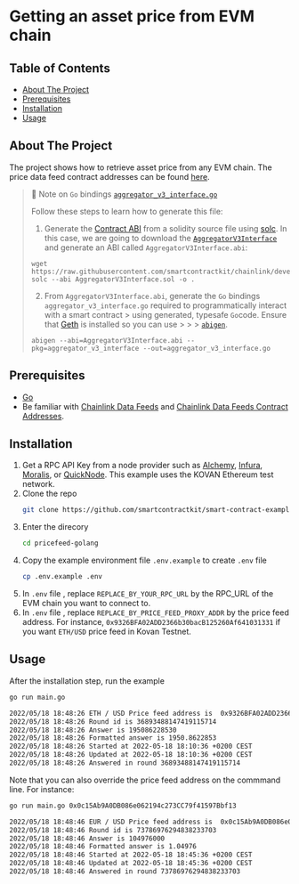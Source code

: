 # Getting an asset price from EVM chain

## Table of Contents

- [About The Project](#about-the-project)
- [Prerequisites](#prerequisites)
- [Installation](#installation)
- [Usage](#usage)

## About The Project

The project shows how to retrieve asset price from any EVM chain. The price data feed contract addresses can be found [here](https://docs.chain.link/docs/reference-contracts/).

> 📘 Note on `Go` bindings [`aggregator_v3_interface.go`](aggregatorv3/aggregator_v3_interface.go)
> 
>  Follow these steps to learn how to generate this file:
> 
> 1. Generate the [Contract ABI](https://docs.soliditylang.org/en/latest/abi-spec.html) from a solidity source file using [solc](https://docs.soliditylang.org/en/latest/using-the-compiler.html). In this case, we are going to download the [`AggregatorV3Interface`](https://github.com/smartcontractkit/chainlink/blob/develop/contracts/src/v0.8/interfaces/AggregatorV3Interface.sol) and generate an ABI called `AggregatorV3Interface.abi`:
> ```shell 
> wget https://raw.githubusercontent.com/smartcontractkit/chainlink/develop/contracts/src/v0.8/interfaces/AggregatorV3Interface.sol
> solc --abi AggregatorV3Interface.sol -o .
> ```
>
> 2. From `AggregatorV3Interface.abi`, generate the `Go` bindings `aggregator_v3_interface.go` required to programmatically interact with a smart contract > using generated, typesafe `Go`code. Ensure that [Geth](https://geth.ethereum.org/docs/install-and-build/installing-geth) is installed so you can use > > > [`abigen`](https://geth.ethereum.org/docs/dapp/native-bindings).
> 
> ```shell
> abigen --abi=AggregatorV3Interface.abi --pkg=aggregator_v3_interface --out=aggregator_v3_interface.go
> ``` 



## Prerequisites

- [Go](https://go.dev/doc/install)
- Be familiar with [Chainlink Data Feeds](https://docs.chain.link/docs/get-the-latest-price/) and [Chainlink Data Feeds Contract Addresses](https://docs.chain.link/docs/reference-contracts/).

## Installation

1. Get a RPC API Key from a node provider such as [Alchemy](https://www.alchemy.com/), [Infura](https://infura.io/), [Moralis](https://moralis.io/), or [QuickNode](https://www.quicknode.com/). This example uses the KOVAN Ethereum test network.
1. Clone the repo
   ```sh
   git clone https://github.com/smartcontractkit/smart-contract-examples.git
   ```
1. Enter the direcory
   ```sh
   cd pricefeed-golang
   ```
1. Copy the example environment file `.env.example` to create `.env` file
   ```sh
   cp .env.example .env
   ```
1. In `.env` file , replace `REPLACE_BY_YOUR_RPC_URL` by the RPC_URL of the EVM chain you want to connect to.
1. In `.env` file , replace `REPLACE_BY_PRICE_FEED_PROXY_ADDR` by the price feed address. For instance, `0x9326BFA02ADD2366b30bacB125260Af641031331` if you want `ETH/USD` price feed in Kovan Testnet.

## Usage

After the installation step, run the example

```sh
go run main.go

2022/05/18 18:48:26 ETH / USD Price feed address is  0x9326BFA02ADD2366b30bacB125260Af641031331
2022/05/18 18:48:26 Round id is 36893488147419115714
2022/05/18 18:48:26 Answer is 195086228530
2022/05/18 18:48:26 Formatted answer is 1950.8622853
2022/05/18 18:48:26 Started at 2022-05-18 18:10:36 +0200 CEST
2022/05/18 18:48:26 Updated at 2022-05-18 18:10:36 +0200 CEST
2022/05/18 18:48:26 Answered in round 36893488147419115714
```

Note that you can also override the price feed address on the commmand line. For instance:

```sh
go run main.go 0x0c15Ab9A0DB086e062194c273CC79f41597Bbf13

2022/05/18 18:48:46 EUR / USD Price feed address is  0x0c15Ab9A0DB086e062194c273CC79f41597Bbf13
2022/05/18 18:48:46 Round id is 73786976294838233703
2022/05/18 18:48:46 Answer is 104976000
2022/05/18 18:48:46 Formatted answer is 1.04976
2022/05/18 18:48:46 Started at 2022-05-18 18:45:36 +0200 CEST
2022/05/18 18:48:46 Updated at 2022-05-18 18:45:36 +0200 CEST
2022/05/18 18:48:46 Answered in round 73786976294838233703
```
